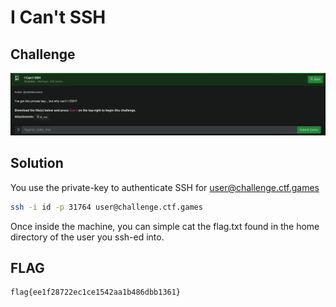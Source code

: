 # I Can't SSH

## Challenge

![challenge](challenge.png)

## Solution

You use the private-key to authenticate SSH for user@challenge.ctf.games

```bash
ssh -i id -p 31764 user@challenge.ctf.games
```

Once inside the machine, you can simple cat the flag.txt found in the home directory of the user you ssh-ed into.

## FLAG

```text
flag{ee1f28722ec1ce1542aa1b486dbb1361}
```
